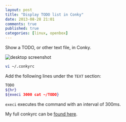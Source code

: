 ```yaml
---
layout: post
title: "Display TODO list in Conky"
date: 2013-08-28 21:01
comments: true
published: true
categories: [linux, openbox]
---
```


Show a TODO, or other text file, in Conky.

<!--more-->

![desktop screenshot](/images/conky.png)

```bash
vi ~/.conkyrc
```

Add the following lines under the `TEXT` section:

```bash
TODO
${hr}
${execi 3000 cat ~/TODO}
```

`execi` executes the command with an interval of 300ms.

My full conkyrc can be [found
here](https://github.com/krisleech/dotfiles/blob/master/desktop/conkyrc).
